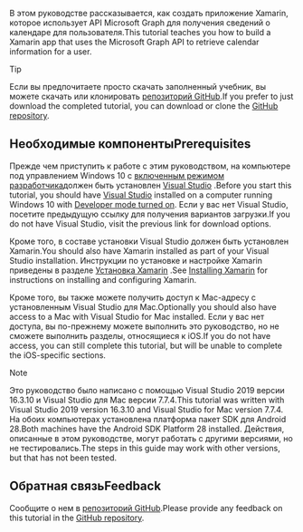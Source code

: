 <!-- markdownlint-disable MD002 MD041 -->

<span data-ttu-id="7cda4-101">В этом руководстве рассказывается, как создать приложение Xamarin, которое использует API Microsoft Graph для получения сведений о календаре для пользователя.</span><span class="sxs-lookup"><span data-stu-id="7cda4-101">This tutorial teaches you how to build a Xamarin app that uses the Microsoft Graph API to retrieve calendar information for a user.</span></span>

> [!TIP]
> <span data-ttu-id="7cda4-102">Если вы предпочитаете просто скачать заполненный учебник, вы можете скачать или клонировать [репозиторий GitHub](https://github.com/microsoftgraph/msgraph-training-xamarin).</span><span class="sxs-lookup"><span data-stu-id="7cda4-102">If you prefer to just download the completed tutorial, you can download or clone the [GitHub repository](https://github.com/microsoftgraph/msgraph-training-xamarin).</span></span>

## <a name="prerequisites"></a><span data-ttu-id="7cda4-103">Необходимые компоненты</span><span class="sxs-lookup"><span data-stu-id="7cda4-103">Prerequisites</span></span>

<span data-ttu-id="7cda4-104">Прежде чем приступить к работе с этим руководством, на компьютере под управлением Windows 10 с [включенным режимом разработчика](https://docs.microsoft.com/windows/uwp/get-started/enable-your-device-for-development)должен быть установлен [Visual Studio](https://visualstudio.microsoft.com/vs/) .</span><span class="sxs-lookup"><span data-stu-id="7cda4-104">Before you start this tutorial, you should have [Visual Studio](https://visualstudio.microsoft.com/vs/) installed on a computer running Windows 10 with [Developer mode turned on](https://docs.microsoft.com/windows/uwp/get-started/enable-your-device-for-development).</span></span> <span data-ttu-id="7cda4-105">Если у вас нет Visual Studio, посетите предыдущую ссылку для получения вариантов загрузки.</span><span class="sxs-lookup"><span data-stu-id="7cda4-105">If you do not have Visual Studio, visit the previous link for download options.</span></span>

<span data-ttu-id="7cda4-106">Кроме того, в составе установки Visual Studio должен быть установлен Xamarin.</span><span class="sxs-lookup"><span data-stu-id="7cda4-106">You should also have Xamarin installed as part of your Visual Studio installation.</span></span> <span data-ttu-id="7cda4-107">Инструкции по установке и настройке Xamarin приведены в разделе [Установка Xamarin](/xamarin/cross-platform/get-started/installation) .</span><span class="sxs-lookup"><span data-stu-id="7cda4-107">See [Installing Xamarin](/xamarin/cross-platform/get-started/installation) for instructions on installing and configuring Xamarin.</span></span>

<span data-ttu-id="7cda4-108">Кроме того, вы также можете получить доступ к Mac-адресу с установленным Visual Studio для Mac.</span><span class="sxs-lookup"><span data-stu-id="7cda4-108">Optionally you should also have access to a Mac with Visual Studio for Mac installed.</span></span> <span data-ttu-id="7cda4-109">Если у вас нет доступа, вы по-прежнему можете выполнить это руководство, но не сможете выполнить разделы, относящиеся к iOS.</span><span class="sxs-lookup"><span data-stu-id="7cda4-109">If you do not have access, you can still complete this tutorial, but will be unable to complete the iOS-specific sections.</span></span>

> [!NOTE]
> <span data-ttu-id="7cda4-110">Это руководство было написано с помощью Visual Studio 2019 версии 16.3.10 и Visual Studio для Mac версии 7.7.4.</span><span class="sxs-lookup"><span data-stu-id="7cda4-110">This tutorial was written with Visual Studio 2019 version 16.3.10 and Visual Studio for Mac version 7.7.4.</span></span> <span data-ttu-id="7cda4-111">На обоих компьютерах установлена платформа пакет SDK для Android 28.</span><span class="sxs-lookup"><span data-stu-id="7cda4-111">Both machines have the Android SDK Platform 28 installed.</span></span> <span data-ttu-id="7cda4-112">Действия, описанные в этом руководстве, могут работать с другими версиями, но не тестировались.</span><span class="sxs-lookup"><span data-stu-id="7cda4-112">The steps in this guide may work with other versions, but that has not been tested.</span></span>

## <a name="feedback"></a><span data-ttu-id="7cda4-113">Обратная связь</span><span class="sxs-lookup"><span data-stu-id="7cda4-113">Feedback</span></span>

<span data-ttu-id="7cda4-114">Сообщите о нем в [репозиторий GitHub](https://github.com/microsoftgraph/msgraph-training-xamarin).</span><span class="sxs-lookup"><span data-stu-id="7cda4-114">Please provide any feedback on this tutorial in the [GitHub repository](https://github.com/microsoftgraph/msgraph-training-xamarin).</span></span>
